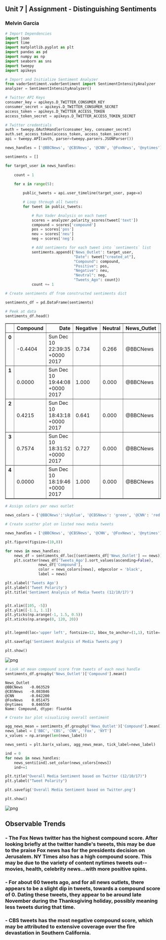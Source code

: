 
## Unit 7 | Assignment - Distinguishing Sentiments

### Melvin Garcia


```python
# Import Dependencies
import json
import time
import matplotlib.pyplot as plt
import pandas as pd
import numpy as np
import seaborn as sns
import tweepy
import apikeys
```


```python
# Import and Initialize Sentiment Analyzer
from vaderSentiment.vaderSentiment import SentimentIntensityAnalyzer
analyzer = SentimentIntensityAnalyzer()
```


```python
# Twitter API Keys
consumer_key = apikeys.D_TWITTER_CONSUMER_KEY
consumer_secret = apikeys.D_TWITTER_CONSUMER_SECRET
access_token = apikeys.D_TWITTER_ACCESS_TOKEN
access_token_secret = apikeys.D_TWITTER_ACCESS_TOKEN_SECRET

# Twitter credentials
auth = tweepy.OAuthHandler(consumer_key, consumer_secret)
auth.set_access_token(access_token, access_token_secret)
api = tweepy.API(auth, parser=tweepy.parsers.JSONParser())
```


```python
news_handles = ['@BBCNews', '@CBSNews', '@CNN', '@FoxNews', '@nytimes']

sentiments = []

for target_user in news_handles:
    
    count = 1
    
    for x in range(5):

        public_tweets = api.user_timeline(target_user, page=x)

        # Loop through all tweets 
        for tweet in public_tweets:

            # Run Vader Analysis on each tweet
            scores = analyzer.polarity_scores(tweet['text'])
            compound = scores['compound']
            pos = scores['pos']
            neu = scores['neu']
            neg = scores['neg']

            # Add sentiments for each tweet into `sentiments` list
            sentiments.append({'News_Outlet': target_user,
                               "Date": tweet["created_at"], 
                               "Compound": compound,
                               "Positive": pos,
                               "Negative": neu,
                               "Neutral": neg,
                               "Tweets_Ago": count})
            count += 1
```


```python
# Create sentiments df from constructed sentiments dict

sentiments_df = pd.DataFrame(sentiments)

# Peek at data
sentiments_df.head()
```




<div>
<style>
    .dataframe thead tr:only-child th {
        text-align: right;
    }

    .dataframe thead th {
        text-align: left;
    }

    .dataframe tbody tr th {
        vertical-align: top;
    }
</style>
<table border="1" class="dataframe">
  <thead>
    <tr style="text-align: right;">
      <th></th>
      <th>Compound</th>
      <th>Date</th>
      <th>Negative</th>
      <th>Neutral</th>
      <th>News_Outlet</th>
      <th>Positive</th>
      <th>Tweets_Ago</th>
    </tr>
  </thead>
  <tbody>
    <tr>
      <th>0</th>
      <td>-0.4404</td>
      <td>Sun Dec 10 22:39:35 +0000 2017</td>
      <td>0.734</td>
      <td>0.266</td>
      <td>@BBCNews</td>
      <td>0.000</td>
      <td>1</td>
    </tr>
    <tr>
      <th>1</th>
      <td>0.0000</td>
      <td>Sun Dec 10 19:44:08 +0000 2017</td>
      <td>1.000</td>
      <td>0.000</td>
      <td>@BBCNews</td>
      <td>0.000</td>
      <td>2</td>
    </tr>
    <tr>
      <th>2</th>
      <td>0.4215</td>
      <td>Sun Dec 10 18:43:18 +0000 2017</td>
      <td>0.641</td>
      <td>0.000</td>
      <td>@BBCNews</td>
      <td>0.359</td>
      <td>3</td>
    </tr>
    <tr>
      <th>3</th>
      <td>0.7574</td>
      <td>Sun Dec 10 18:31:52 +0000 2017</td>
      <td>0.727</td>
      <td>0.000</td>
      <td>@BBCNews</td>
      <td>0.273</td>
      <td>4</td>
    </tr>
    <tr>
      <th>4</th>
      <td>0.0000</td>
      <td>Sun Dec 10 18:19:46 +0000 2017</td>
      <td>1.000</td>
      <td>0.000</td>
      <td>@BBCNews</td>
      <td>0.000</td>
      <td>5</td>
    </tr>
  </tbody>
</table>
</div>




```python
# Assign colors per news outlet

news_colors = {'@BBCNews':'skyblue', '@CBSNews': 'green', '@CNN': 'red', '@FoxNews': 'b', '@nytimes': 'gold'}

```


```python
# Create scatter plot on listed news media tweets

news_handles = ['@BBCNews', '@CBSNews', '@CNN', '@FoxNews', '@nytimes']

plt.figure(figsize=(10,8))

for news in news_handles:
    news_df = sentiments_df.loc[(sentiments_df['News_Outlet'] == news)]
    plt.scatter(news_df['Tweets_Ago'].sort_values(ascending=False),
               news_df['Compound'], 
               color = news_colors[news], edgecolor = 'black',
               label = news)

plt.xlabel('Tweets Ago')
plt.ylabel('Tweet Polarity')
plt.title('Sentiment Analysis of Media Tweets (12/10/17)')


plt.xlim([105, -5])
plt.ylim([-1.1, 1.1])
plt.yticks(np.arange(-1, 1.5, 0.5))
plt.xticks(np.arange(0, 120, 20))


plt.legend(loc='upper left', fontsize=12, bbox_to_anchor=(1,1), title='Media Sources')

plt.savefig('Sentiment Analysis of Media Tweets.png')

plt.show()
```


![png](output_7_0.png)



```python
# Look at mean compound score from tweets of each news handle
sentiments_df.groupby('News_Outlet')['Compound'].mean()
```




    News_Outlet
    @BBCNews   -0.063529
    @CBSNews   -0.083846
    @CNN       -0.042200
    @FoxNews    0.051475
    @nytimes    0.046550
    Name: Compound, dtype: float64




```python
# Create bar plot visualizing overall sentiment

agg_news_mean = sentiments_df.groupby('News_Outlet')['Compound'].mean()
news_label = ['BBC', 'CBS', 'CNN', 'Fox', 'NYT']
x_values = np.arange(len(news_label))

news_senti = plt.bar(x_values, agg_news_mean, tick_label=news_label)

ind = 0
for news in news_handles:
    news_senti[ind].set_color(news_colors[news])
    ind+=1

plt.title("Overall Media Sentiment based on Twitter (12/10/17)")
plt.ylabel("Tweet Polarity")

plt.savefig('Overall Media Sentiment based on Twitter.png')

plt.show()
```


![png](output_9_0.png)


## Observable Trends

### - The Fox News twitter has the highest compound score. After looking briefly at the twitter handle's tweets, this may be due to the praise Fox news has for the presidents decision on Jerusalem. NY Times also has a high compound score. This may be due to the variety of content nytimes tweets out--movies, health, celebrity news...with more positive spins.
### - For about 60 tweets ago, and for all news outlets, there appears to be a slight dip in tweets, towards a compound score of 0. Dating these tweets, they appear to be around late November during the Thanksgiving holiday, possibly meaning less tweets during that time.
### - CBS tweets has the most negative compound score, which may be attributed to extensive coverage over the fire devastation in Southern California. 



```python

```
